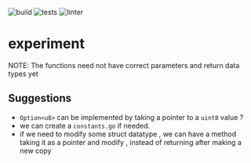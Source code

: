 ![build](https://github.com/BlocSoc-iitr/selene/actions/workflows/go.yml/badge.svg)
![tests](https://github.com/BlocSoc-iitr/selene/actions/workflows/test.yml/badge.svg)
![linter](https://github.com/BlocSoc-iitr/selene/actions/workflows/cilint.yml/badge.svg)


# experiment

NOTE: The functions need not have correct parameters and return data types yet


## Suggestions

- `Option<u8>` can be implemented by taking a pointer to a `uint8` value ?
- we can create a `constants.go` if needed.
- if we need to modify some struct datatype , we can have a method taking it as a pointer and modify , instead of returning after making a new copy
